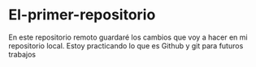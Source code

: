 # El-primer-repositorio
En este repositorio remoto guardaré los cambios que voy a hacer en mi repositorio local.
Estoy practicando lo que es Github y git para futuros trabajos


